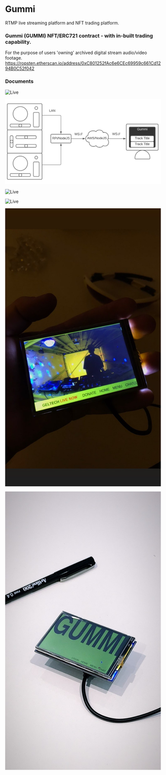# Gummi
RTMP live streaming platform and NFT trading platform.

### Gummi (GUMMI) NFT/ERC721 contract - with in-built trading capability.
For the purpose of users 'owning' archived digital stream audio/video footage.
https://ropsten.etherscan.io/address/0xC801252fAc6e6CEc69959c661Cd1294B0C52f042

### Documents
![Live](https://github.com/jeremygit/Gummi/blob/main/assets/6bb7f7c6369748489526a999b1240f59.gif?raw=true)

![Pro-DJ-Link Cloud](https://github.com/jeremygit/Gummi/blob/main/assets/pro-dj-link-dataflow.png?raw=true)

![Live](https://github.com/jeremygit/Gummi/blob/main/assets/3d372e890d534f49963cd80fd08a55b6.gif?raw=true)

![Live](https://github.com/jeremygit/Gummi/blob/main/assets//b104d6ad61ec4cf4b8b2b49b9c7d86ed.gif?raw=true)

![Gummi small screen](https://github.com/jeremygit/Gummi/blob/main/assets/0DCE0249-4D22-4542-AEF3-3687E3AA6182.JPG?raw=true "Gummi small screen")

![Gummi small screen](https://github.com/jeremygit/Gummi/blob/main/assets/8CDB564A-6AD3-42D9-835B-B7F5429904B9.JPG?raw=true "Gummi small screen")
